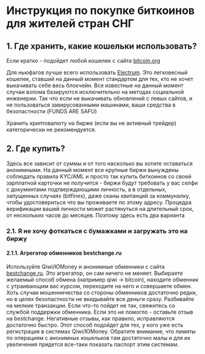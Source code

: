 # Инструкция по покупке биткоинов для жителей стран СНГ #

## 1. Где хранить, какие кошельки использовать?

Если кратко - подойдет любой кошелек с сайта [bitcoin.org](https://bitcoin.org/)

Для ньюфагов лучше всего использовать [Electrum](https://electrum.org/). Это легковесный кошелек, ставший на данный момент стандартом для тех, кто не хочет выкачивать себе весь блокчейн. Все известные на данный момент случаи взлома базируются исключительно на методах социальной инженерии. Так что если не выкачивать обновлений с левых сайтов, и не пользоваться завирусованными машинами, ваши средства в безопастности (FUNDS ARE SAFU)

Хранить криптовалюту на бирже (если вы не активный трейдер) категорически не рекомендуется.

## 2. Где купить?

Здесь все зависит от суммы и от того насколько вы хотите оставаться анонимными. На данный момент все крупные биржи вынуждены соблюдать правила KYC/AML и просто так купить биткоинов со своей зарплатной карточки не получится - биржи будут требовать у вас селфи с документами подтверждающими личность, а в отдельных, запущенных случаях (bitfinex), даже сканы квитанций за коммуналку, чтобы удостовериться что вы проживаете по этому адресу. Процедра верификации вашей личности может растянуться на длительный срок, от нескольких часов до месяцев. Поэтому здесь есть два варианта

### 2.1. Я не хочу фоткаться с бумажками и загружать это на биржу

#### 2.1.1. Агрегатор обменников bestchange.ru

Используйте Qiwi/ЮMoney и анонимные обменники с сайта [bestchange.ru](https://www.bestchange.ru/). Это агрегатор, он сам ничего не меняет. Выбираете желаемый способ обмена (например qiwi -> bitcoin), находите обменник с утраивающим вас курсом, переходите на него и совершаете обмен.
Хоть случаи мошенничества со стороны обменников достаточно редки, но в целях безопастности не вкидывайте все деньги сразу. Разбивайте на мелкие транзакции. Если что-то пойдет не так, свяжитесь со службой поддержки обменника. Если это не помогло - оставьте отзыв на bestchange. Негативные отзывы, как правило, исправляются достаточно быстро.
Этот способ подойдет для тех, у кого уже есть регистрация в системах Qiwi/ЮMoney. Обратите внимание, что лимиты по операциям с анонимных кошельков там достаточно малы и для их увеличения придется все-таки показать паспорт этим системам.
